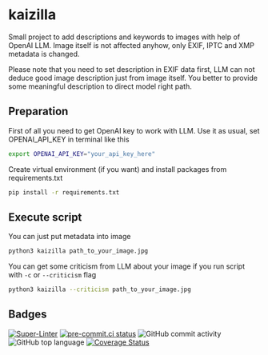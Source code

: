 # kaizilla

Small project to add descriptions and keywords to images with help of OpenAI LLM. Image itself is not affected anyhow, only EXIF, IPTC and XMP metadata is changed.

Please note that you need to set description in EXIF data first, LLM can not deduce good image description just from image itself. You better to provide some meaningful description to direct model right path.

## Preparation

First of all you need to get OpenAI key to work with LLM. Use it as usual, set OPENAI_API_KEY in terminal like this

```bash
export OPENAI_API_KEY="your_api_key_here"
```

Create virtual environment (if you want) and install packages from requirements.txt

```bash
pip install -r requirements.txt
```

## Execute script

You can just put metadata into image

```bash
python3 kaizilla path_to_your_image.jpg
```

You can get some criticism from LLM about your image if you run script with `-c` or `--criticism` flag

```bash
python3 kaizilla --criticism path_to_your_image.jpg
```

## Badges

[![Super-Linter](https://github.com/Ansud/kaizilla/actions/workflows/superlinter.yml/badge.svg)](https://github.com/marketplace/actions/super-linter)
[![pre-commit.ci status](https://results.pre-commit.ci/badge/github/pre-commit/pre-commit.com/main.svg)](https://results.pre-commit.ci/latest/github/Ansud/kaizilla/main)
![GitHub commit activity](https://img.shields.io/github/commit-activity/w/Ansud/kaizilla)
![GitHub top language](https://img.shields.io/github/languages/top/Ansud/kaizilla)
[![Coverage Status](https://coveralls.io/repos/github/Ansud/kaizilla/badge.svg)](https://coveralls.io/github/Ansud/kaizilla)
